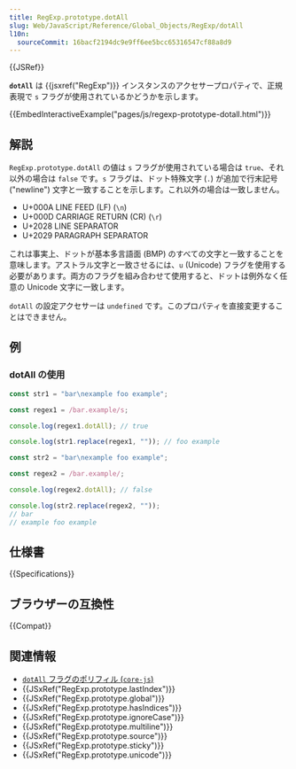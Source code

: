 ```yaml
---
title: RegExp.prototype.dotAll
slug: Web/JavaScript/Reference/Global_Objects/RegExp/dotAll
l10n:
  sourceCommit: 16bacf2194dc9e9ff6ee5bcc65316547cf88a8d9
---
```


{{JSRef}}

**`dotAll`** は {{jsxref("RegExp")}} インスタンスのアクセサープロパティで、正規表現で `s` フラグが使用されているかどうかを示します。

{{EmbedInteractiveExample("pages/js/regexp-prototype-dotall.html")}}

## 解説

`RegExp.prototype.dotAll` の値は `s` フラグが使用されている場合は `true`、それ以外の場合は `false` です。`s` フラグは、ドット特殊文字 (`.`) が追加で行末記号 ("newline") 文字と一致することを示します。これ以外の場合は一致しません。

- U+000A LINE FEED (LF) (`\n`)
- U+000D CARRIAGE RETURN (CR) (`\r`)
- U+2028 LINE SEPARATOR
- U+2029 PARAGRAPH SEPARATOR

これは事実上、ドットが基本多言語面 (BMP) のすべての文字と一致することを意味します。アストラル文字と一致させるには、`u` (Unicode) フラグを使用する必要があります。両方のフラグを組み合わせて使用すると、ドットは例外なく任意の Unicode 文字に一致します。

`dotAll` の設定アクセサーは `undefined` です。このプロパティを直接変更することはできません。

## 例

### dotAll の使用

```js
const str1 = "bar\nexample foo example";

const regex1 = /bar.example/s;

console.log(regex1.dotAll); // true

console.log(str1.replace(regex1, "")); // foo example

const str2 = "bar\nexample foo example";

const regex2 = /bar.example/;

console.log(regex2.dotAll); // false

console.log(str2.replace(regex2, ""));
// bar
// example foo example
```

## 仕様書

{{Specifications}}

## ブラウザーの互換性

{{Compat}}

## 関連情報

- [`dotAll` フラグのポリフィル (`core-js`)](https://github.com/zloirock/core-js#ecmascript-string-and-regexp)
- {{JSxRef("RegExp.prototype.lastIndex")}}
- {{JSxRef("RegExp.prototype.global")}}
- {{JSxRef("RegExp.prototype.hasIndices")}}
- {{JSxRef("RegExp.prototype.ignoreCase")}}
- {{JSxRef("RegExp.prototype.multiline")}}
- {{JSxRef("RegExp.prototype.source")}}
- {{JSxRef("RegExp.prototype.sticky")}}
- {{JSxRef("RegExp.prototype.unicode")}}
